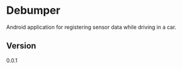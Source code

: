# Debumper

Android application for registering sensor data while driving in a car.

## Version
0.0.1